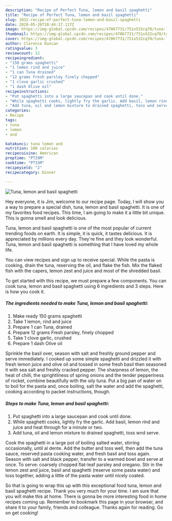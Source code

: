 ```yaml
---
description: "Recipe of Perfect Tuna, lemon and basil spaghetti"
title: "Recipe of Perfect Tuna, lemon and basil spaghetti"
slug: 1032-recipe-of-perfect-tuna-lemon-and-basil-spaghetti
date: 2020-05-26T10:44:17.117Z
image: https://img-global.cpcdn.com/recipes/47067731/751x532cq70/tuna-lemon-and-basil-spaghetti-recipe-main-photo.jpg
thumbnail: https://img-global.cpcdn.com/recipes/47067731/751x532cq70/tuna-lemon-and-basil-spaghetti-recipe-main-photo.jpg
cover: https://img-global.cpcdn.com/recipes/47067731/751x532cq70/tuna-lemon-and-basil-spaghetti-recipe-main-photo.jpg
author: Clarence Duncan
ratingvalue: 3
reviewcount: 12
recipeingredient:
- "150 grams spaghetti"
- "1 lemon rind and juice"
- "1 can Tuna drained"
- "12 grams Fresh parsley finely chopped"
- "1 clove garlic crushed"
- "1 dash Olive oil"
recipeinstructions:
- "Put spaghetti into a large saucepan and cook until done."
- "While spaghetti cooks, lightly fry the garlic. Add basil, lemon rind and juice and heat through for a minute or two."
- "Add tuna, oil and lemon mixture to drained spaghetti, toss wnd serve."
categories:
- Recipe
tags:
- tuna
- lemon
- and

katakunci: tuna lemon and 
nutrition: 100 calories
recipecuisine: American
preptime: "PT29M"
cooktime: "PT33M"
recipeyield: "2"
recipecategory: Dinner

---
```



![Tuna, lemon and basil spaghetti](https://img-global.cpcdn.com/recipes/47067731/751x532cq70/tuna-lemon-and-basil-spaghetti-recipe-main-photo.jpg)

Hey everyone, it is Jim, welcome to our recipe page. Today, I will show you a way to prepare a special dish, tuna, lemon and basil spaghetti. It is one of my favorites food recipes. This time, I am going to make it a little bit unique. This is gonna smell and look delicious.

Tuna, lemon and basil spaghetti is one of the most popular of current trending foods on earth. It is simple, it is quick, it tastes delicious. It is appreciated by millions every day. They're fine and they look wonderful. Tuna, lemon and basil spaghetti is something that I have loved my whole life.

You can view recipes and sign up to receive special. While the pasta is cooking, drain the tuna, reserving the oil, and flake the fish. Mix the flaked fish with the capers, lemon zest and juice and most of the shredded basil.


To get started with this recipe, we must prepare a few components. You can cook tuna, lemon and basil spaghetti using 6 ingredients and 3 steps. Here is how you cook it.

<!--inarticleads1-->

##### The ingredients needed to make Tuna, lemon and basil spaghetti:

1. Make ready 150 grams spaghetti
1. Take 1 lemon, rind and juice
1. Prepare 1 can Tuna, drained
1. Prepare 12 grams Fresh parsley, finely chopped
1. Take 1 clove garlic, crushed
1. Prepare 1 dash Olive oil


Sprinkle the basil over, season with salt and freshly ground pepper and serve immediately. I cooked up some simple spaghetti and drizzled it with fresh lemon juice and olive oil and tossed in some fresh basil then seasoned it with sea salt and freshly cracked pepper. The sharpness of lemon, the heat of chilli, the sprightliness of spring onions and the tender pepperiness of rocket, combine beautifully with the oily tuna. Put a big pan of water on to boil for the pasta and, once boiling, salt the water and add the spaghetti, cooking according to packet instructions, though. 

<!--inarticleads2-->

##### Steps to make Tuna, lemon and basil spaghetti:

1. Put spaghetti into a large saucepan and cook until done.
1. While spaghetti cooks, lightly fry the garlic. Add basil, lemon rind and juice and heat through for a minute or two.
1. Add tuna, oil and lemon mixture to drained spaghetti, toss wnd serve.


Cook the spaghetti in a large pot of boiling salted water, stirring occasionally, until al dente. Add the butter and toss well, then add the tuna sauce, reserved pasta cooking water, and fresh basil and toss again. Season with salt and black pepper, transfer to a warmed bowl and serve at once. To serve: coarsely chopped flat-leaf parsley and oregano. Stir in the lemon zest and juice, basil and spaghetti (reserve some pasta water) and toss together, adding a little of the pasta water until nicely coated. 

So that is going to wrap this up with this exceptional food tuna, lemon and basil spaghetti recipe. Thank you very much for your time. I am sure that you will make this at home. There is gonna be more interesting food in home recipes coming up. Remember to bookmark this page in your browser, and share it to your family, friends and colleague. Thanks again for reading. Go on get cooking!
